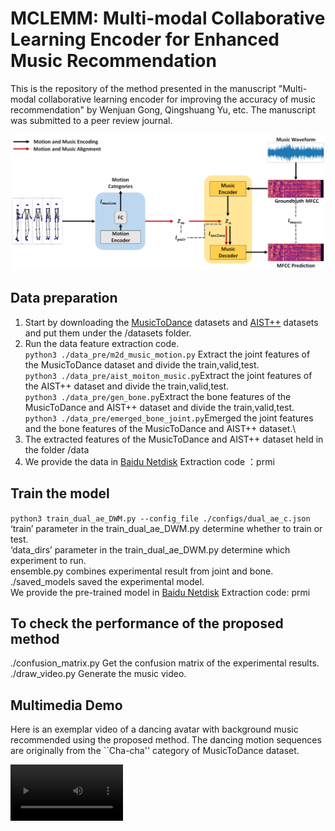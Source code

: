# MCLEMM: Multi-modal Collaborative Learning Encoder for Enhanced Music Recommendation

This is the repository of the method presented in the manuscript "Multi-modal collaborative learning encoder for improving the accuracy of
music recommendation" by Wenjuan Gong, Qingshuang Yu, etc. The manuscript was submitted to a peer review journal. 

![avatar](./net.png)

## Data preparation
1. Start by downloading the [MusicToDance](https://github.com/Music-to-dance-motion-synthesis/dataset) datasets and [AIST++](https://google.github.io/aistplusplus_dataset/download.html) datasets and put them under the /datasets folder.
2. Run the data feature extraction code.\
 `python3 ./data_pre/m2d_music_motion.py` Extract the joint features of the MusicToDance dataset and divide the train,valid,test.\
  `python3 ./data_pre/aist_moiton_music.py`Extract the joint features of the AIST++ dataset and divide the train,valid,test.\
  `python3 ./data_pre/gen_bone.py`Extract the bone features of the MusicToDance and AIST++ dataset and divide the train,valid,test.\
  `python3 ./data_pre/emerged_bone_joint.py`Emerged the joint features and the bone features of the MusicToDance and AIST++ dataset.\
3. The extracted features of the MusicToDance and AIST++ dataset held in the folder /data
4. We provide the data in [Baidu Netdisk](https://pan.baidu.com/s/1fTV7uZs4oQZwfyY1bWFaTQ?pwd=prmi)  Extraction code ：prmi

## Train the model
`python3 train_dual_ae_DWM.py --config_file ./configs/dual_ae_c.json`\
‘train’ parameter in the train_dual_ae_DWM.py determine whether to train or test.\
‘data_dirs’ parameter in the train_dual_ae_DWM.py determine which experiment to run.\
ensemble.py combines experimental result from joint and bone.\
./saved_models saved the experimental model.\
We provide the pre-trained model in [Baidu Netdisk](https://pan.baidu.com/s/1vILpFAsCVsob6LMxWxy_tw?pwd=prmi ) Extraction code: prmi

## To check the performance of the proposed method
./confusion_matrix.py Get the confusion matrix of the experimental results.\
./draw_video.py Generate the music video.

## Multimedia Demo
Here is an exemplar video of a dancing avatar with background music recommended using the proposed method. 
The dancing motion sequences are originally from the ``Cha-cha'' category of MusicToDance dataset. 

<video src= https://user-images.githubusercontent.com/47975404/153193475-0b8803f6-8c34-4ba0-b3c4-d855240eddea.mp4 width=180/>

